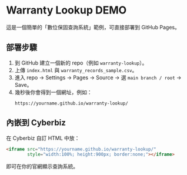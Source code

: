 # Warranty Lookup DEMO

這是一個簡單的「數位保固查詢系統」範例，可直接部署到 GitHub Pages。

## 部署步驟
1. 到 GitHub 建立一個新的 repo（例如 `warranty-lookup`）。
2. 上傳 `index.html` 與 `warranty_records_sample.csv`。
3. 進入 repo → Settings → Pages → Source → 選 `main branch / root` → Save。
4. 幾秒後你會得到一個網址，例如：
   ```
   https://yourname.github.io/warranty-lookup/
   ```

## 內嵌到 Cyberbiz
在 Cyberbiz 自訂 HTML 中放：
```html
<iframe src="https://yourname.github.io/warranty-lookup/"
        style="width:100%; height:900px; border:none;"></iframe>
```
即可在你的官網顯示查詢系統。
